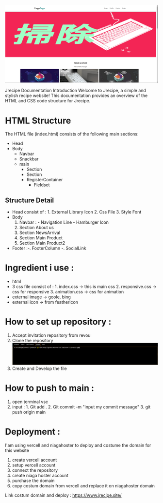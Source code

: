 ![FrontPage](/Asset/front-page.png)

Jrecipe Documentation
Introduction
Welcome to Jrecipe, a simple and stylish recipe website! This documentation provides an overview of the HTML and CSS code structure for Jrecipe.

# HTML Structure
The HTML file (index.html) consists of the following main sections:

- Head
- Body
  - Navbar
  - Snackbar
  - main
    - Section
    - Section
    - RegisterContainer
      - Fieldset

## Structure Detail 
- Head
    consist of : 1. External Library Icon
                 2. Css File
                 3. Style Font
- Body
    1. Navbar : - Navigation Line
                - Hamburger Icon
    2. Section About us
    3. Section NewsArrival 
    4. Section Main Product
    5. Section Main Product2
- Footer :-. FooterColumn
          -. SocialLink                
    
# Ingredient i use : 
- html
- 3 css file consist of : 1. index.css -> this is main css
                          2. responsive.css -> css for responsive
                          3. animation.css -> css for animation
- external image -> goole, bing
- external icon -> from feathericon
  
# How to set up repository :
1. Accept invitation repository from revou
2. Clone the repository
   ![ClonePage](/Asset/HowToClone.png)
3. Create and Develop the file

# How to push to main :

1. open terminal vsc 
2. input : 1. Git add . 
           2. Git commit -m "input my commit message"
           3. git push origin main

# Deployment :

I'am using vercell and niagahoster to deploy and costume the domain for this website 

1. create vercell account
2. setup vercell account
3. connect the repository
4. create niaga hoster account
5. purchase the domain
6. copy costum domain from vercell and replace it on niagahoster domain

Link costum domain and deploy : https://www.jrecipe.site/
